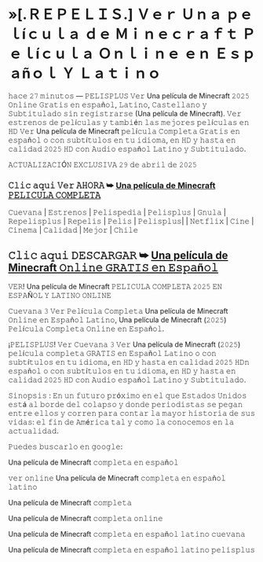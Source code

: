 # »[.ＲＥＰＥＬＩＳ.] Ｖｅｒ Ｕｎａ ｐｅｌíｃｕｌａ ｄｅ Ｍｉｎｅｃｒａｆｔ Ｐｅｌíｃｕｌａ Ｏｎｌｉｎｅ ｅｎ Ｅｓｐａñｏｌ Ｙ Ｌａｔｉｎｏ

𝚑𝚊𝚌𝚎 𝟸𝟽 𝚖𝚒𝚗𝚞𝚝𝚘𝚜 — 𝙿𝙴𝙻𝙸𝚂𝙿𝙻𝚄𝚂 𝚅𝚎𝚛 Una película de Minecraft 𝟸𝟶𝟸𝟻 𝙾𝚗𝚕𝚒𝚗𝚎 𝙶𝚛𝚊𝚝𝚒𝚜 𝚎𝚗 𝚎𝚜𝚙𝚊ñ𝚘𝚕, 𝙻𝚊𝚝𝚒𝚗𝚘, 𝙲𝚊𝚜𝚝𝚎𝚕𝚕𝚊𝚗𝚘 𝚢 𝚂𝚞𝚋𝚝𝚒𝚝𝚞𝚕𝚊𝚍𝚘 𝚜𝚒𝚗 𝚛𝚎𝚐𝚒𝚜𝚝𝚛𝚊𝚛𝚜𝚎 (Una película de Minecraft). 𝚅𝚎𝚛 𝚎𝚜𝚝𝚛𝚎𝚗𝚘𝚜 𝚍𝚎 𝚙𝚎𝚕í𝚌𝚞𝚕𝚊𝚜 𝚢 𝚝𝚊𝚖𝚋𝚒é𝚗 𝚕𝚊𝚜 𝚖𝚎𝚓𝚘𝚛𝚎𝚜 𝚙𝚎𝚕í𝚌𝚞𝚕𝚊𝚜 𝚎𝚗 𝙷𝙳 𝚅𝚎𝚛 Una película de Minecraft 𝚙𝚎𝚕í𝚌𝚞𝚕𝚊 𝙲𝚘𝚖𝚙𝚕𝚎𝚝𝚊 𝙶𝚛𝚊𝚝𝚒𝚜 𝚎𝚗 𝚎𝚜𝚙𝚊ñ𝚘𝚕 𝚘 𝚌𝚘𝚗 𝚜𝚞𝚋𝚝í𝚝𝚞𝚕𝚘𝚜 𝚎𝚗 𝚝𝚞 𝚒𝚍𝚒𝚘𝚖𝚊, 𝚎𝚗 𝙷𝙳 𝚢 𝚑𝚊𝚜𝚝𝚊 𝚎𝚗 𝚌𝚊𝚕𝚒𝚍𝚊𝚍 𝟸𝟶𝟸𝟻 𝙷𝙳 𝚌𝚘𝚗 𝙰𝚞𝚍𝚒𝚘 𝚎𝚜𝚙𝚊ñ𝚘𝚕 𝙻𝚊𝚝𝚒𝚗𝚘 𝚢 𝚂𝚞𝚋𝚝𝚒𝚝𝚞𝚕𝚊𝚍𝚘.

𝙰𝙲𝚃𝚄𝙰𝙻𝙸𝚉𝙰𝙲𝙸Ó𝙽 𝙴𝚇𝙲𝙻𝚄𝚂𝙸𝚅𝙰 𝟸𝟿 𝚍𝚎 𝚊𝚋𝚛𝚒𝚕 𝚍𝚎 𝟸𝟶𝟸𝟻

### 𝙲𝚕𝚒𝚌 𝚊𝚚𝚞𝚒 𝚅𝚎𝚛 𝙰𝙷𝙾𝚁𝙰 ➥ [Una película de Minecraft 𝙿𝙴𝙻𝙸𝙲𝚄𝙻𝙰 𝙲𝙾𝙼𝙿𝙻𝙴𝚃𝙰](https://bit.ly/3YSvaxr)

𝙲𝚞𝚎𝚟𝚊𝚗𝚊 | 𝙴𝚜𝚝𝚛𝚎𝚗𝚘𝚜 | 𝙿𝚎𝚕𝚒𝚜𝚙𝚎𝚍𝚒𝚊 | 𝙿𝚎𝚕𝚒𝚜𝚙𝚕𝚞𝚜 | 𝙶𝚗𝚞𝚕𝚊 | 𝚁𝚎𝚙𝚎𝚕𝚒𝚜𝚙𝚕𝚞𝚜 | 𝚁𝚎𝚙𝚎𝚕𝚒𝚜 | 𝙿𝚎𝚕𝚒𝚜 | 𝙿𝚎𝚕𝚒𝚜𝚙𝚕𝚞𝚜| | 𝙽𝚎𝚝𝚏𝚕𝚒𝚡 | 𝙲𝚒𝚗𝚎 | 𝙲𝚒𝚗𝚎𝚖𝚊 | 𝙲𝚊𝚕𝚒𝚍𝚊𝚍 | 𝙼𝚎𝚓𝚘𝚛 | 𝙲𝚑𝚒𝚕𝚎

## 𝙲𝚕𝚒𝚌 𝚊𝚚𝚞𝚒 𝙳𝙴𝚂𝙲𝙰𝚁𝙶𝙰𝚁 ➥ [Una película de Minecraft 𝙾𝚗𝚕𝚒𝚗𝚎 𝙶𝚁𝙰𝚃𝙸𝚂 𝚎𝚗 𝙴𝚜𝚙𝚊ñ𝚘𝚕](https://bit.ly/3YSvaxr)

𝚅𝙴𝚁! Una película de Minecraft 𝙿𝙴𝙻𝙸𝙲𝚄𝙻𝙰 𝙲𝙾𝙼𝙿𝙻𝙴𝚃𝙰 𝟸𝟶𝟸𝟻 𝙴𝙽 𝙴𝚂𝙿𝙰Ñ𝙾𝙻 𝚈 𝙻𝙰𝚃𝙸𝙽𝙾 𝙾𝙽𝙻𝙸𝙽𝙴

𝙲𝚞𝚎𝚟𝚊𝚗𝚊 𝟹 𝚅𝚎𝚛 𝙿𝚎𝚕í𝚌𝚞𝚕𝚊 𝙲𝚘𝚖𝚙𝚕𝚎𝚝𝚊 Una película de Minecraft 𝙾𝚗𝚕𝚒𝚗𝚎 𝚎𝚗 𝙴𝚜𝚙𝚊ñ𝚘𝚕 𝙻𝚊𝚝𝚒𝚗𝚘, Una película de Minecraft (𝟸𝟶𝟸𝟻) 𝙿𝚎𝚕í𝚌𝚞𝚕𝚊 𝙲𝚘𝚖𝚙𝚕𝚎𝚝𝚊 𝙾𝚗𝚕𝚒𝚗𝚎 𝚎𝚗 𝙴𝚜𝚙𝚊ñ𝚘𝚕.

¡𝙿𝙴𝙻𝙸𝚂𝙿𝙻𝚄𝚂! 𝚅𝚎𝚛 𝙲𝚞𝚎𝚟𝚊𝚗𝚊 𝟹 𝚅𝚎𝚛 Una película de Minecraft (𝟸𝟶𝟸𝟻) 𝚙𝚎𝚕í𝚌𝚞𝚕𝚊 𝚌𝚘𝚖𝚙𝚕𝚎𝚝𝚊 𝙶𝚁𝙰𝚃𝙸𝚂 𝚎𝚗 𝙴𝚜𝚙𝚊ñ𝚘𝚕 𝙻𝚊𝚝𝚒𝚗𝚘 𝚘 𝚌𝚘𝚗 𝚜𝚞𝚋𝚝í𝚝𝚞𝚕𝚘𝚜 𝚎𝚗 𝚝𝚞 𝚒𝚍𝚒𝚘𝚖𝚊, 𝚎𝚗 𝙷𝙳 𝚢 𝚑𝚊𝚜𝚝𝚊 𝚎𝚗 𝚌𝚊𝚕𝚒𝚍𝚊𝚍 𝟸𝟶𝟸𝟻 𝙷𝙳𝚗 𝚎𝚜𝚙𝚊ñ𝚘𝚕 𝚘 𝚌𝚘𝚗 𝚜𝚞𝚋𝚝í𝚝𝚞𝚕𝚘𝚜 𝚎𝚗 𝚝𝚞 𝚒𝚍𝚒𝚘𝚖𝚊, 𝚎𝚗 𝙷𝙳 𝚢 𝚑𝚊𝚜𝚝𝚊 𝚎𝚗 𝚌𝚊𝚕𝚒𝚍𝚊𝚍 𝟸𝟶𝟸𝟻 𝙷𝙳 𝚌𝚘𝚗 𝙰𝚞𝚍𝚒𝚘 𝚎𝚜𝚙𝚊ñ𝚘𝚕 𝙻𝚊𝚝𝚒𝚗𝚘 𝚢 𝚂𝚞𝚋𝚝𝚒𝚝𝚞𝚕𝚊𝚍𝚘.

𝚂𝚒𝚗𝚘𝚙𝚜𝚒𝚜 : 𝙴𝚗 𝚞𝚗 𝚏𝚞𝚝𝚞𝚛𝚘 𝚙𝚛ó𝚡𝚒𝚖𝚘 𝚎𝚗 𝚎𝚕 𝚚𝚞𝚎 𝙴𝚜𝚝𝚊𝚍𝚘𝚜 𝚄𝚗𝚒𝚍𝚘𝚜 𝚎𝚜𝚝á 𝚊𝚕 𝚋𝚘𝚛𝚍𝚎 𝚍𝚎𝚕 𝚌𝚘𝚕𝚊𝚙𝚜𝚘 𝚢  𝚍𝚘𝚗𝚍𝚎 𝚙𝚎𝚛𝚒𝚘𝚍𝚒𝚜𝚝𝚊𝚜 𝚜𝚎 𝚙𝚎𝚐𝚊𝚗 𝚎𝚗𝚝𝚛𝚎 𝚎𝚕𝚕𝚘𝚜 𝚢 𝚌𝚘𝚛𝚛𝚎𝚗 𝚙𝚊𝚛𝚊 𝚌𝚘𝚗𝚝𝚊𝚛 𝚕𝚊 𝚖𝚊𝚢𝚘𝚛 𝚑𝚒𝚜𝚝𝚘𝚛𝚒𝚊 𝚍𝚎 𝚜𝚞𝚜 𝚟𝚒𝚍𝚊𝚜: 𝚎𝚕 𝚏𝚒𝚗 𝚍𝚎 𝙰𝚖é𝚛𝚒𝚌𝚊 𝚝𝚊𝚕 𝚢 𝚌𝚘𝚖𝚘 𝚕𝚊 𝚌𝚘𝚗𝚘𝚌𝚎𝚖𝚘𝚜 𝚎𝚗 𝚕𝚊 𝚊𝚌𝚝𝚞𝚊𝚕𝚒𝚍𝚊𝚍.

𝙿𝚞𝚎𝚍𝚎𝚜 𝚋𝚞𝚜𝚌𝚊𝚛𝚕𝚘 𝚎𝚗 𝚐𝚘𝚘𝚐𝚕𝚎:

Una película de Minecraft 𝚌𝚘𝚖𝚙𝚕𝚎𝚝𝚊 𝚎𝚗 𝚎𝚜𝚙𝚊ñ𝚘𝚕

𝚟𝚎𝚛 𝚘𝚗𝚕𝚒𝚗𝚎 Una película de Minecraft 𝚌𝚘𝚖𝚙𝚕𝚎𝚝𝚊 𝚎𝚗 𝚎𝚜𝚙𝚊ñ𝚘𝚕 𝚕𝚊𝚝𝚒𝚗𝚘

Una película de Minecraft 𝚌𝚘𝚖𝚙𝚕𝚎𝚝𝚊

Una película de Minecraft 𝚌𝚘𝚖𝚙𝚕𝚎𝚝𝚊 𝚘𝚗𝚕𝚒𝚗𝚎

Una película de Minecraft 𝚌𝚘𝚖𝚙𝚕𝚎𝚝𝚊 𝚎𝚗 𝚎𝚜𝚙𝚊ñ𝚘𝚕 𝚕𝚊𝚝𝚒𝚗𝚘 𝚌𝚞𝚎𝚟𝚊𝚗𝚊

Una película de Minecraft 𝚌𝚘𝚖𝚙𝚕𝚎𝚝𝚊 𝚎𝚗 𝚎𝚜𝚙𝚊ñ𝚘𝚕 𝚕𝚊𝚝𝚒𝚗𝚘 𝚙𝚎𝚕𝚒𝚜𝚙𝚕𝚞𝚜
